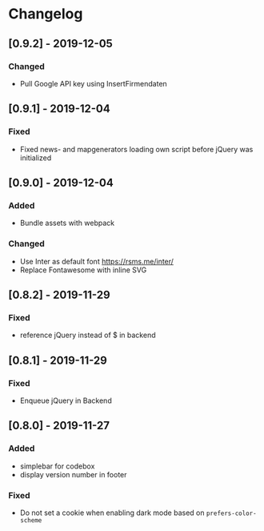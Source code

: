 # Changelog

## [0.9.2] - 2019-12-05

### Changed
- Pull Google API key using InsertFirmendaten

## [0.9.1] - 2019-12-04

### Fixed
- Fixed news- and mapgenerators loading own script before jQuery was initialized

## [0.9.0] - 2019-12-04

### Added
- Bundle assets with webpack

### Changed
- Use Inter as default font https://rsms.me/inter/
- Replace Fontawesome with inline SVG


## [0.8.2] - 2019-11-29

### Fixed
- reference jQuery instead of $ in backend


## [0.8.1] - 2019-11-29

### Fixed
- Enqueue jQuery in Backend


## [0.8.0] - 2019-11-27

### Added
- simplebar for codebox
- display version number in footer

### Fixed
- Do not set a cookie when enabling dark mode based on `prefers-color-scheme`